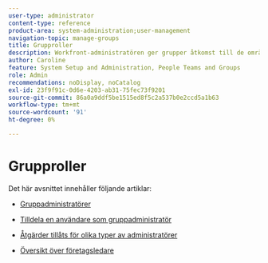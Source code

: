 ```yaml
---
user-type: administrator
content-type: reference
product-area: system-administration;user-management
navigation-topic: manage-groups
title: Grupproller
description: Workfront-administratören ger grupper åtkomst till de områden i Workfront där de behöver arbeta och kommunicera. Varje grupp kan sedan separera sin Workfront-information, t.ex. användare, mallar, egna formulär och projekt från andra avdelningar. Minst en gruppadministratör krävs för varje grupp. Upp till 14 nivåer av undergrupper kan finnas under en grupp.
author: Caroline
feature: System Setup and Administration, People Teams and Groups
role: Admin
recommendations: noDisplay, noCatalog
exl-id: 23f9f91c-0d6e-4203-ab31-75fec73f9201
source-git-commit: 86a0a9ddf5be1515ed8f5c2a537b0e2ccd5a1b63
workflow-type: tm+mt
source-wordcount: '91'
ht-degree: 0%

---
```


# Grupproller

Det här avsnittet innehåller följande artiklar:

* [Gruppadministratörer](../../../administration-and-setup/manage-groups/group-roles/group-administrators.md)

* [Tilldela en användare som gruppadministratör](../../../administration-and-setup/manage-groups/group-roles/assign-user-as-group-administrator.md)
* [Åtgärder tillåts för olika typer av administratörer](../../../administration-and-setup/manage-groups/group-roles/group-actions-allowed-different-types-admins.md)

* [Översikt över företagsledare](../../../administration-and-setup/manage-groups/group-roles/business-leader-overview.md)
